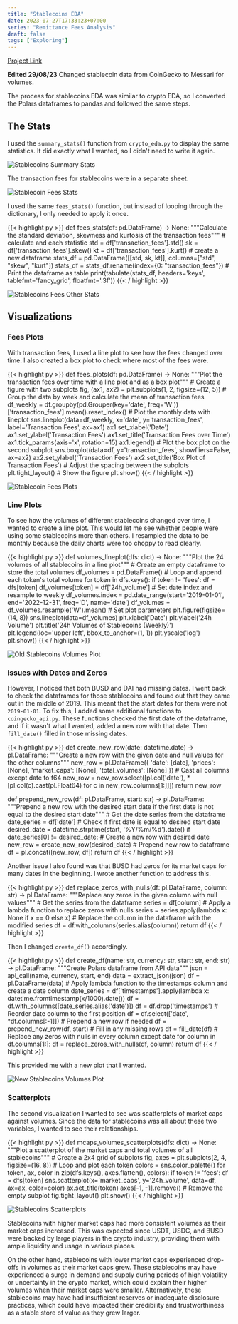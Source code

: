 ```yaml
---
title: "Stablecoins EDA"
date: 2023-07-27T17:33:23+07:00
series: "Remittance Fees Analysis"
draft: false
tags: ["Exploring"]
---
```


[Project Link](https://github.com/kietnguyen01/Remittance-Fees-Analysis)

**Edited 29/08/23** Changed stablecoin data from CoinGecko to Messari for volumes.

The process for stablecoins EDA was similar to crypto EDA, so I converted the Polars dataframes to pandas and followed the same steps.

## The Stats

I used the `summary_stats()` function from `crypto_eda.py` to display the same statistics. It did exactly what I wanted, so I didn't need to write it again.

![Stablecoins Summary Stats](https://i.imgur.com/l21OvFZ.jpg)

The transaction fees for stablecoins were in a separate sheet.

![Stablecoin Fees Stats](https://i.imgur.com/RP4IdNS.jpg)

I used the same `fees_stats()` function, but instead of looping through the dictionary, I only needed to apply it once.

{{< highlight py >}}
def fees_stats(df: pd.DataFrame) -> None:
    """Calculate the standard deviation, skewness and kurtosis of the transaction fees"""
    # calculate and each statistic
    std = df['transaction_fees'].std()
    sk = df['transaction_fees'].skew()
    kt = df['transaction_fees'].kurt()
    # create a new dataframe
    stats_df = pd.DataFrame([[std, sk, kt]], columns=["std", "skew", "kurt"])
    stats_df = stats_df.rename(index={0: "transaction_fees"})
    # Print the dataframe as table
    print(tabulate(stats_df, headers='keys', tablefmt='fancy_grid', floatfmt='.3f'))
{{< / highlight >}}

![Stablecoins Fees Other Stats](https://i.imgur.com/L7YFOLY.jpg)

## Visualizations

### Fees Plots

With transaction fees, I used a line plot to see how the fees changed over time. I also created a box plot to check where most of the fees were.

{{< highlight py >}}
def fees_plots(df: pd.DataFrame) -> None:
    """Plot the transaction fees over time with a line plot and as a box plot"""
    # Create a figure with two subplots
    fig, (ax1, ax2) = plt.subplots(1, 2, figsize=(12, 5))
    # Group the data by week and calculate the mean of transaction fees
    df_weekly = df.groupby(pd.Grouper(key='date', freq='W'))['transaction_fees'].mean().reset_index()
    # Plot the monthly data with lineplot
    sns.lineplot(data=df_weekly, x='date', y='transaction_fees', label='Transaction Fees', ax=ax1)
    ax1.set_xlabel('Date')
    ax1.set_ylabel('Transaction Fees')
    ax1.set_title('Transaction Fees over Time')
    ax1.tick_params(axis='x', rotation=15)
    ax1.legend()
    # Plot the box plot on the second subplot
    sns.boxplot(data=df, y='transaction_fees', showfliers=False, ax=ax2)
    ax2.set_ylabel('Transaction Fees')
    ax2.set_title('Box Plot of Transaction Fees')
    # Adjust the spacing between the subplots
    plt.tight_layout()
    # Show the figure
    plt.show()
{{< / highlight >}}

![Stablecoin Fees Plots](https://i.imgur.com/Fr14DKv.jpg)

### Line Plots

To see how the volumes of different stablecoins changed over time, I wanted to create a line plot. This would let me see whether people were using some stablecoins more than others. I resampled the data to be monthly because the daily charts were too choppy to read clearly.

{{< highlight py >}}
def volumes_lineplot(dfs: dict) -> None:
    """Plot the 24 volumes of all stablecoins in a line plot"""
    # Create an empty dataframe to store the total volumes
    df_volumes = pd.DataFrame()
    # Loop and append each token's total volume
    for token in dfs.keys():
        if token != 'fees':
            df = dfs[token]
            df_volumes[token] = df['24h_volume']
    # Set date index and resample to weekly
    df_volumes.index = pd.date_range(start='2019-01-01', end='2022-12-31', freq='D', name='date')
    df_volumes = df_volumes.resample('W').mean()
    # Set plot parameters
    plt.figure(figsize=(14, 8))
    sns.lineplot(data=df_volumes)
    plt.xlabel('Date')
    plt.ylabel('24h Volume')
    plt.title('24h Volumes of Stablecoins (Weekly)')
    plt.legend(loc='upper left', bbox_to_anchor=(1, 1))
    plt.yscale('log')
    plt.show()
{{< / highlight >}}

![Old Stablecoins Volumes Plot](https://i.imgur.com/OIEw9Ew.jpg)

### Issues with Dates and Zeros

However, I noticed that both BUSD and DAI had missing dates. I went back to check the dataframes for those stablecoins and found out that they came out in the middle of 2019. This meant that the start dates for them were not `2019-01-01`. To fix this, I added some additional functions to `coingecko_api.py`. These functions checked the first date of the dataframe, and if it wasn't what I wanted, added a new row with that date. Then `fill_date()` filled in those missing dates.

{{< highlight py >}}
def create_new_row(date: datetime.date) -> pl.DataFrame:
    """Create a new row with the given date and null values for the other columns"""
    new_row = pl.DataFrame({
        'date': [date],
        'prices': [None],
        'market_caps': [None],
        'total_volumes': [None]
    })
    # Cast all columns except date to f64
    new_row = new_row.select([pl.col('date'), *[pl.col(c).cast(pl.Float64) for c in new_row.columns[1:]]])
    return new_row

def prepend_new_row(df: pl.DataFrame, start: str) -> pl.DataFrame:
    """Prepend a new row with the desired start date if the first date is not equal to the desired start date"""
    # Get the date series from the dataframe
    date_series = df['date']
    # Check if first date is equal to desired start date
    desired_date = datetime.strptime(start, '%Y/%m/%d').date()
    if date_series[0] != desired_date:
        # Create a new row with desired date
        new_row = create_new_row(desired_date)
        # Prepend new row to dataframe
        df = pl.concat([new_row, df])
    return df
{{< / highlight >}}

Another issue I also found was that BUSD had zeros for its market caps for many dates in the beginning. I wrote another function to address this.

{{< highlight py >}}
def replace_zeros_with_nulls(df: pl.DataFrame, column: str) -> pl.DataFrame:
    """Replace any zeros in the given column with null values"""
    # Get the series from the dataframe
    series = df[column]
    # Apply a lambda function to replace zeros with nulls
    series = series.apply(lambda x: None if x == 0 else x)
    # Replace the column in the dataframe with the modified series
    df = df.with_columns(series.alias(column))
    return df
{{< / highlight >}}

Then I changed `create_df()` accordingly.

{{< highlight py >}}
def create_df(name: str, currency: str, start: str, end: str) -> pl.DataFrame:
    """Create Polars dataframe from API data"""
    json = api_call(name, currency, start, end)
    data = extract_json(json)
    df = pl.DataFrame(data)
    # Apply lambda function to the timestamps column and create a date column
    date_series = df['timestamps'].apply(lambda x: datetime.fromtimestamp(x/1000).date())
    df = df.with_columns([date_series.alias('date')])
    df = df.drop('timestamps')
    # Reorder date column to the first position
    df = df.select(['date', *df.columns[:-1]])
    # Prepend a new row if needed
    df = prepend_new_row(df, start)
    # Fill in any missing rows
    df = fill_date(df)
    # Replace any zeros with nulls in every column except date
    for column in df.columns[1:]:
        df = replace_zeros_with_nulls(df, column)
    return df
{{< / highlight >}}

This provided me with a new plot that I wanted.

![New Stablecoins Volumes Plot](https://i.imgur.com/X4IPHa4.png)

### Scatterplots

The second visualization I wanted to see was scatterplots of market caps against volumes. Since the data for stablecoins was all about these two variables, I wanted to see their relationships.

{{< highlight py >}}
def mcaps_volumes_scatterplots(dfs: dict) -> None:
    """Plot a scatterplot of the market caps and total volumes of all stablecoins"""
    # Create a 2x4 grid of subplots
    fig, axes = plt.subplots(2, 4, figsize=(16, 8))
    # Loop and plot each token
    colors = sns.color_palette()
    for token, ax, color in zip(dfs.keys(), axes.flatten(), colors):
        if token != 'fees':
            df = dfs[token]
            sns.scatterplot(x='market_caps', y='24h_volume', data=df, ax=ax, color=color)
            ax.set_title(token)
    axes[-1, -1].remove()  # Remove the empty subplot
    fig.tight_layout()
    plt.show()
{{< / highlight >}}

![Stablecoins Scatterplots](https://i.imgur.com/phS4lff.png)

Stablecoins with higher market caps had more consistent volumes as their market caps increased. This was expected since USDT, USDC, and BUSD were backed by large players in the crypto industry, providing them with ample liquidity and usage in various places.

On the other hand, stablecoins with lower market caps experienced drop-offs in volumes as their market caps grew. These stablecoins may have experienced a surge in demand and supply during periods of high volatility or uncertainty in the crypto market, which could explain their higher volumes when their market caps were smaller. Alternatively, these stablecoins may have had insufficient reserves or inadequate disclosure practices, which could have impacted their credibility and trustworthiness as a stable store of value as they grew larger.